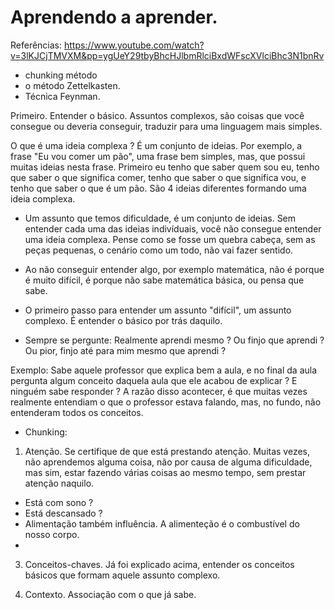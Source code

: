 # Aprendendo a aprender.

Referências: https://www.youtube.com/watch?v=3lKJCjTMVXM&pp=ygUeY29tbyBhcHJlbmRlciBxdWFscXVlciBhc3N1bnRv

* chunking método
* o método Zettelkasten.
* Técnica Feynman.

Primeiro. Entender o básico. Assuntos complexos, são coisas que você consegue ou deveria conseguir, traduzir para uma linguagem mais simples.

O que é uma ideia complexa ? É um conjunto de ideias. Por exemplo, a frase "Eu vou comer um pão", uma frase bem simples, mas, que possui muitas ideias nesta frase. Primeiro eu tenho que saber quem sou eu, tenho que saber o que significa comer, tenho que saber o que significa vou, e tenho que saber o que é um pão. 
São 4 ideias diferentes formando uma ideia complexa. 

* Um assunto que temos dificuldade, é um conjunto de ideias. Sem entender cada uma das ideias indivíduais, você não consegue entender uma ideia complexa. Pense como se fosse um quebra cabeça, sem as peças pequenas, o cenário como um todo, não vai fazer sentido.

* Ao não conseguir entender algo, por exemplo matemática, não é porque é muito difícil, é porque não sabe matemática básica, ou pensa que sabe.

* O primeiro passo para entender um assunto "difícil", um assunto complexo. É entender o básico por trás daquilo. 

* Sempre se pergunte: Realmente aprendi mesmo ? Ou finjo que aprendi ? Ou pior, finjo até para mim mesmo que aprendi ?

Exemplo: Sabe aquele professor que explica bem a aula, e no final da aula pergunta algum conceito daquela aula que ele acabou de explicar ? E ninguém sabe responder ? A razão disso acontecer, é que muitas vezes realmente entendiam o que o professor estava falando, mas, no fundo, não entenderam todos os conceitos. 


* Chunking:

1. Atenção. Se certifique de que está prestando atenção. Muitas vezes, não aprendemos alguma coisa, não por causa de alguma dificuldade, mas sim, estar fazendo várias coisas ao mesmo tempo, sem prestar atenção naquilo.

* Está com sono ?
* Está descansado ?
* Alimentação também influência. A alimenteção é o combustível do nosso corpo.
* 

3. Conceitos-chaves. Já foi explicado acima, entender os conceitos básicos que formam aquele assunto complexo.

4. Contexto. Associação com o que já sabe.


